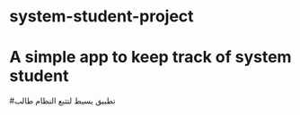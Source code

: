 # system-student-project
# A simple app to keep track of  system student 
#تطبيق بسيط لتتبع النظام طالب 

